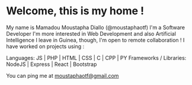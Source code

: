 # Welcome, this is my home !
My name is Mamadou Moustapha Diallo (@moustaphaotf)
I'm a Software Developer
I'm more interested in Web Development and also Artificial Intelligence
I leave in Guinea, though, I'm open to remote collaboration !
I have worked on projects using :

Languages: JS | PHP | HTML | CSS | C | CPP | PY
Frameworks / Libraries: NodeJS | Express | React | Bootstrap

You can ping me at moustaphaotf@gmail.com